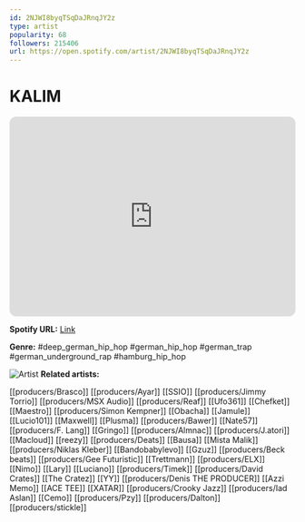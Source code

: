 ```yaml
---
id: 2NJWI8byqTSqDaJRnqJY2z
type: artist
popularity: 68
followers: 215406
url: https://open.spotify.com/artist/2NJWI8byqTSqDaJRnqJY2z
---
```

# KALIM

<iframe style="border-radius:12px" src="https://open.spotify.com/embed/artist/2NJWI8byqTSqDaJRnqJY2z" width="100%" height="352" frameBorder="0" allowfullscreen="" allow="autoplay; clipboard-write; encrypted-media; fullscreen; picture-in-picture" loading="lazy"></iframe>

**Spotify URL:** [Link](https://open.spotify.com/artist/2NJWI8byqTSqDaJRnqJY2z)

**Genre:**  #deep_german_hip_hop #german_hip_hop #german_trap #german_underground_rap #hamburg_hip_hop

![Artist](https://i.scdn.co/image/ab6761610000e5ebc98663802f98bc693250c514)
**Related artists:**

[[producers/Brasco]]
[[producers/Ayar]]
[[SSIO]]
[[producers/Jimmy Torrio]]
[[producers/MSX Audio]]
[[producers/Reaf]]
[[Ufo361]]
[[Chefket]]
[[Maestro]]
[[producers/Simon Kempner]]
[[Obacha]]
[[Jamule]]
[[Lucio101]]
[[Maxwell]]
[[Plusma]]
[[producers/Bawer]]
[[Nate57]]
[[producers/F. Lang]]
[[Gringo]]
[[producers/Almnac]]
[[producers/J.atori]]
[[Macloud]]
[[reezy]]
[[producers/Deats]]
[[Bausa]]
[[Mista Malik]]
[[producers/Niklas Kleber]]
[[Bandobabylevo]]
[[Gzuz]]
[[producers/Beck beats]]
[[producers/Gee Futuristic]]
[[Trettmann]]
[[producers/ELX]]
[[Nimo]]
[[Lary]]
[[Luciano]]
[[producers/Timek]]
[[producers/David Crates]]
[[The Cratez]]
[[YY]]
[[producers/Denis THE PRODUCER]]
[[Azzi Memo]]
[[ACE TEE]]
[[XATAR]]
[[producers/Crooky Jazz]]
[[producers/Iad Aslan]]
[[Cemo]]
[[producers/Pzy]]
[[producers/Dalton]]
[[producers/stickle]]
